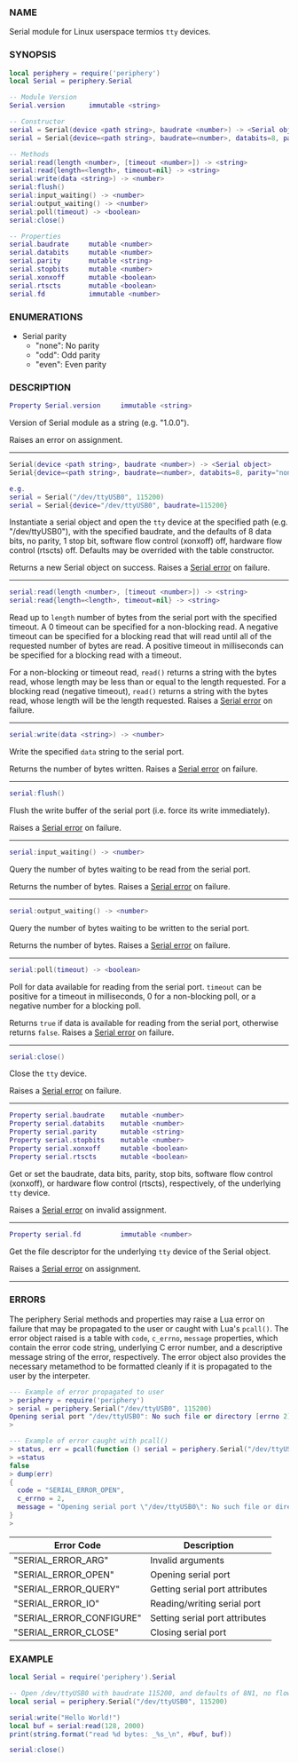 ### NAME

Serial module for Linux userspace termios `tty` devices.

### SYNOPSIS

``` lua
local periphery = require('periphery')
local Serial = periphery.Serial

-- Module Version
Serial.version      immutable <string>

-- Constructor
serial = Serial(device <path string>, baudrate <number>) -> <Serial object>
serial = Serial{device=<path string>, baudrate=<number>, databits=8, parity="none", stopbits=1, xonxoff=false, rtscts=false} -> <Serial object>

-- Methods
serial:read(length <number>, [timeout <number>]) -> <string>
serial:read{length=<length>, timeout=nil} -> <string>
serial:write(data <string>) -> <number>
serial:flush()
serial:input_waiting() -> <number>
serial:output_waiting() -> <number>
serial:poll(timeout) -> <boolean>
serial:close()

-- Properties
serial.baudrate     mutable <number>
serial.databits     mutable <number>
serial.parity       mutable <string>
serial.stopbits     mutable <number>
serial.xonxoff      mutable <boolean>
serial.rtscts       mutable <boolean>
serial.fd           immutable <number>
```

### ENUMERATIONS

* Serial parity
    * "none": No parity
    * "odd": Odd parity
    * "even": Even parity

### DESCRIPTION

``` lua
Property Serial.version     immutable <string>
```
Version of Serial module as a string (e.g. "1.0.0").

Raises an error on assignment.

--------------------------------------------------------------------------------

``` lua
Serial(device <path string>, baudrate <number>) -> <Serial object>
Serial{device=<path string>, baudrate=<number>, databits=8, parity="none", stopbits=1, xonxoff=false, rtscts=false} -> <Serial object>

e.g.
serial = Serial("/dev/ttyUSB0", 115200)
serial = Serial{device="/dev/ttyUSB0", baudrate=115200}
```
Instantiate a serial object and open the `tty` device at the specified path (e.g. "/dev/ttyUSB0"), with the specified baudrate, and the defaults of 8 data bits, no parity, 1 stop bit, software flow control (xonxoff) off, hardware flow control (rtscts) off. Defaults may be overrided with the table constructor. 

Returns a new Serial object on success. Raises a [Serial error](#errors) on failure.

--------------------------------------------------------------------------------

``` lua
serial:read(length <number>, [timeout <number>]) -> <string>
serial:read{length=<length>, timeout=nil} -> <string>
```
Read up to `length` number of bytes from the serial port with the specified timeout. A 0 timeout can be specified for a non-blocking read. A negative timeout can be specified for a blocking read that will read until all of the requested number of bytes are read. A positive timeout in milliseconds can be specified for a blocking read with a timeout.

For a non-blocking or timeout read, `read()` returns a string with the bytes read, whose length may be less than or equal to the length requested. For a blocking read (negative timeout), `read()` returns a string with the bytes read, whose length will be the length requested. Raises a [Serial error](#errors) on failure.

--------------------------------------------------------------------------------

``` lua
serial:write(data <string>) -> <number>
```
Write the specified `data` string to the serial port.

Returns the number of bytes written. Raises a [Serial error](#errors) on failure.

--------------------------------------------------------------------------------

``` lua
serial:flush()
```
Flush the write buffer of the serial port (i.e. force its write immediately).

Raises a [Serial error](#errors) on failure.

--------------------------------------------------------------------------------

``` lua
serial:input_waiting() -> <number>
```
Query the number of bytes waiting to be read from the serial port.

Returns the number of bytes. Raises a [Serial error](#errors) on failure.

--------------------------------------------------------------------------------

``` lua
serial:output_waiting() -> <number>
```
Query the number of bytes waiting to be written to the serial port.

Returns the number of bytes. Raises a [Serial error](#errors) on failure.

--------------------------------------------------------------------------------

``` lua
serial:poll(timeout) -> <boolean>
```
Poll for data available for reading from the serial port. `timeout` can be positive for a timeout in milliseconds, 0 for a non-blocking poll, or a negative number for a blocking poll.

Returns `true` if data is available for reading from the serial port, otherwise returns `false`. Raises a [Serial error](#errors) on failure.

--------------------------------------------------------------------------------

``` lua
serial:close()
```
Close the `tty` device.

Raises a [Serial error](#errors) on failure.

--------------------------------------------------------------------------------

``` lua
Property serial.baudrate    mutable <number>
Property serial.databits    mutable <number>
Property serial.parity      mutable <string>
Property serial.stopbits    mutable <number>
Property serial.xonxoff     mutable <boolean>
Property serial.rtscts      mutable <boolean>
```
Get or set the baudrate, data bits, parity, stop bits, software flow control (xonxoff), or hardware flow control (rtscts), respectively, of the underlying `tty` device.

Raises a [Serial error](#errors) on invalid assignment. 

--------------------------------------------------------------------------------

``` lua
Property serial.fd          immutable <number>
```
Get the file descriptor for the underlying `tty` device of the Serial object.

Raises a [Serial error](#errors) on assignment.

--------------------------------------------------------------------------------

### ERRORS

The periphery Serial methods and properties may raise a Lua error on failure that may be propagated to the user or caught with Lua's `pcall()`. The error object raised is a table with `code`, `c_errno`, `message` properties, which contain the error code string, underlying C error number, and a descriptive message string of the error, respectively. The error object also provides the necessary metamethod to be formatted cleanly if it is propagated to the user by the interpeter.

``` lua
--- Example of error propagated to user
> periphery = require('periphery')
> serial = periphery.Serial("/dev/ttyUSB0", 115200)
Opening serial port "/dev/ttyUSB0": No such file or directory [errno 2]
> 

--- Example of error caught with pcall()
> status, err = pcall(function () serial = periphery.Serial("/dev/ttyUSB0", 115200) end)
> =status
false
> dump(err)
{
  code = "SERIAL_ERROR_OPEN",
  c_errno = 2,
  message = "Opening serial port \"/dev/ttyUSB0\": No such file or directory [errno 2]"
}
> 
```

| Error Code                | Description                       |
|---------------------------|-----------------------------------|
| "SERIAL_ERROR_ARG"        | Invalid arguments                 |
| "SERIAL_ERROR_OPEN"       | Opening serial port               |
| "SERIAL_ERROR_QUERY"      | Getting serial port attributes    |
| "SERIAL_ERROR_IO"         | Reading/writing serial port       |
| "SERIAL_ERROR_CONFIGURE"  | Setting serial port attributes    |
| "SERIAL_ERROR_CLOSE"      | Closing serial port               |

### EXAMPLE

``` lua
local Serial = require('periphery').Serial

-- Open /dev/ttyUSB0 with baudrate 115200, and defaults of 8N1, no flow control
local serial = periphery.Serial("/dev/ttyUSB0", 115200)

serial:write("Hello World!")
local buf = serial:read(128, 2000)
print(string.format("read %d bytes: _%s_\n", #buf, buf))

serial:close()
```

